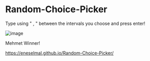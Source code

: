 # Random-Choice-Picker

Type using " , " between the intervals you choose and press enter!

![image](https://user-images.githubusercontent.com/92387865/155812480-cc392d39-e99b-4013-802a-d67930d66b95.png)

Mehmet Winner!

https://eneselmal.github.io/Random-Choice-Picker/
